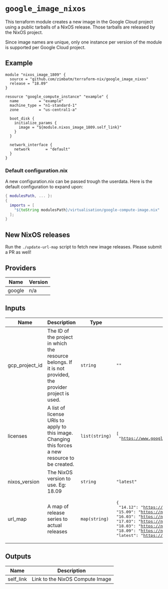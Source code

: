 # `google_image_nixos`

This terraform module creates a new image in the Google Cloud project using a
public tarballs of a NixOS release. Those tarballs are released by the NixOS
project.

Since image names are unique, only one instance per version of the module is
supported per Google Cloud project.

## Example

```hcl
module "nixos_image_1809" {
  source = "github.com/zimbatm/terraform-nix/google_image_nixos"
  release = "18.09"
}

resource "google_compute_instance" "example" {
  name         = "example"
  machine_type = "n1-standard-1"
  zone         = "us-central1-a"

  boot_disk {
    initialize_params {
      image = "${module.nixos_image_1809.self_link}"
    }
  }

  network_interface {
    network       = "default"
  }
}
```

### Default configuration.nix

A new configuration.nix can be passed trough the userdata. Here is the default
configuration to expand upon:

```nix
{ modulesPath, ... }:
{
  imports = [
    "${toString modulesPath}/virtualisation/google-compute-image.nix"
  ];
}
```

## New NixOS releases

Run the `./update-url-map` script to fetch new image releases. Please submit a
PR as well!

<!-- terraform-docs-start -->
## Providers

| Name | Version |
|------|---------|
| google | n/a |

## Inputs

| Name | Description | Type | Default | Required |
|------|-------------|------|---------|:-----:|
| gcp\_project\_id | The ID of the project in which the resource belongs. If it is not provided, the provider project is used. | `string` | `""` | no |
| licenses | A list of license URIs to apply to this image. Changing this forces a new resource to be created. | `list(string)` | <pre>[<br>  "https://www.googleapis.com/compute/v1/projects/vm-options/global/licenses/enable-vmx"<br>]</pre> | no |
| nixos\_version | The NixOS version to use. Eg: 18.09 | `string` | `"latest"` | no |
| url\_map | A map of release series to actual releases | `map(string)` | <pre>{<br>  "14.12": "https://nixos-cloud-images.storage.googleapis.com/nixos-14.12.471.1f09b77-x86_64-linux.raw.tar.gz",<br>  "15.09": "https://nixos-cloud-images.storage.googleapis.com/nixos-15.09.425.7870f20-x86_64-linux.raw.tar.gz",<br>  "16.03": "https://nixos-cloud-images.storage.googleapis.com/nixos-image-16.03.847.8688c17-x86_64-linux.raw.tar.gz",<br>  "17.03": "https://nixos-cloud-images.storage.googleapis.com/nixos-image-17.03.1082.4aab5c5798-x86_64-linux.raw.tar.gz",<br>  "18.03": "https://nixos-cloud-images.storage.googleapis.com/nixos-image-18.03.132536.fdb5ba4cdf9-x86_64-linux.raw.tar.gz",<br>  "18.09": "https://nixos-cloud-images.storage.googleapis.com/nixos-image-18.09.1228.a4c4cbb613c-x86_64-linux.raw.tar.gz",<br>  "latest": "https://nixos-cloud-images.storage.googleapis.com/nixos-image-18.09.1228.a4c4cbb613c-x86_64-linux.raw.tar.gz"<br>}</pre> | no |

## Outputs

| Name | Description |
|------|-------------|
| self\_link | Link to the NixOS Compute Image |

<!-- terraform-docs-end -->
